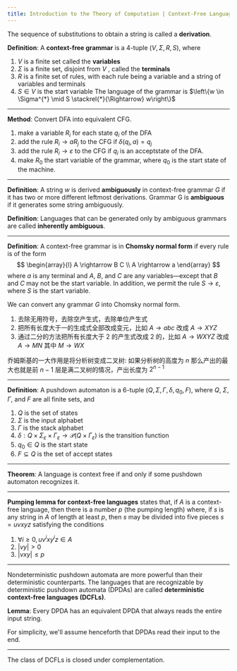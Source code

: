 ```yaml
---
title: Introduction to the Theory of Computation | Context-Free Languages
---
```



The sequence of substitutions to obtain a string is called a **derivation**.

**Definition**: A **context-free grammar** is a 4-tuple $(V, \Sigma, R, S)$, where 
1. $V$ is a finite set called the **variables**
2. $\Sigma$ is a finite set, disjoint from $V$ , called the **terminals**
3. $R$ is a finite set of rules, with each rule being a variable and a string of variables and terminals
4. $S \in V$ is the start variable
The language of the grammar is $\left\{w \in \Sigma^{*} \mid S \stackrel{*}{\Rightarrow} w\right\}$

---

**Method**: Convert DFA into equivalent CFG.
1. make a variable $R_i$ for each state $q_i$ of the DFA
2. add the rule $R_{i} \rightarrow a R_{j}$ to the CFG if $\delta\left(q_{i}, a\right)=q_{j}$
3. add the rule $R_{i} \rightarrow \varepsilon$ to the CFG if $q_i$ is an acceptstate of the DFA.
4. make $R_0$ the start variable of the grammar, where $q_0$ is the start state of the machine.

---

**Definition**: A string $w$ is derived **ambiguously** in context-free grammar $G$ if it has two or more different leftmost derivations.  Grammar G is **ambiguous** if it generates some string ambiguously.

**Definition**: Languages that can be generated only by ambiguous grammars are called **inherently ambiguous**.

---

**Definition**: A  context-free grammar is in **Chomsky normal form** if every rule is of the form
$$
\begin{array}{l}
A \rightarrow B C \\
A \rightarrow a
\end{array}
$$
where $a$ is any terminal and $A$, $B$, and $C$ are any variables—except that $B$ and $C$ may not be the start variable. In addition, we permit the rule $S \rightarrow \varepsilon$, where $S$ is the start variable.

We can convert any grammar $G$ into Chomsky normal form.
1. 去除无用符号，去除空产生式，去除单位产生式
2. 把所有长度大于一的生成式全部改成变元，比如 $A \rightarrow abc$ 改成 $A \rightarrow XYZ$ 
3. 通过二分的方法把所有长度大于 2 的产生式改成 2 的，比如 $A \rightarrow WXYZ$ 改成 $A \rightarrow MN$ 其中 $M \rightarrow WX$ 

乔姆斯基的一大作用是将分析树变成二叉树: 如果分析树的高度为 $n$ 那么产出的最大也就是前 $n - 1$ 层是满二叉树的情况，产出长度为 $2^{n-1}$

---

**Definition**: A pushdown automaton is a 6-tuple $\left(Q, \Sigma, \Gamma, \delta, q_{0}, F\right)$, where $Q$, $\Sigma$, $\Gamma$, and $F$ are all finite sets, and 
1. $Q$ is the set of states
2. $\Sigma$ is the input alphabet
3. $\Gamma$ is the stack alphabet
4. $\delta: Q \times \Sigma_{\varepsilon} \times \Gamma_{\varepsilon} \longrightarrow \mathcal{P}\left(Q \times \Gamma_{\varepsilon}\right)$ is the transition function 
5. $q_{0} \in Q$ is the start state 
6. $F \subseteq Q$ is the set of accept states

---

**Theorem**: A language is context free if and only if some pushdown automaton recognizes it.

---

**Pumping lemma for context-free languages** states that, if $A$ is a context-free language, then there is a number $p$ (the pumping length) where, if $s$ is any string in $A$ of length at least $p$, then $s$ may be divided into five pieces $s = uvxyz$ satisfying the conditions
1. $\forall i \geq 0, u v^{i} x y^{i} z \in A$
2. $|v y|>0$
3. $|v x y| \leq p$

---

Nondeterministic pushdown automata are more powerful than their deterministic counterparts. The languages that are recognizable by deterministic pushdown automata (DPDAs) are called **deterministic context-free languages (DCFLs)**.


**Lemma**: Every DPDA has an equivalent DPDA that always reads the entire input string.


For simplicity, we'll assume henceforth that DPDAs read their input to the end.

---

The class of DCFLs is closed under complementation.
